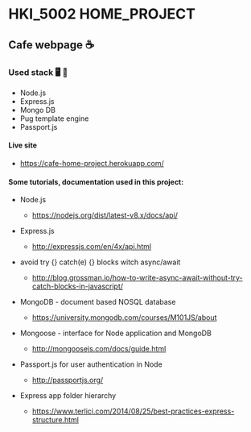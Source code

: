 # HKI_5002 HOME_PROJECT
## Cafe webpage ☕

### Used stack 🖥️ 💩
* Node.js
* Express.js
* Mongo DB
* Pug template engine
* Passport.js

#### Live site
* https://cafe-home-project.herokuapp.com/

#### Some tutorials, documentation used in this project:
* Node.js
  * https://nodejs.org/dist/latest-v8.x/docs/api/

* Express.js
  * http://expressjs.com/en/4x/api.html

* avoid try {} catch(e) {} blocks witch async/await
  * http://blog.grossman.io/how-to-write-async-await-without-try-catch-blocks-in-javascript/

* MongoDB - document based NOSQL database
  * https://university.mongodb.com/courses/M101JS/about

* Mongoose - interface for Node application and MongoDB
  * http://mongoosejs.com/docs/guide.html

* Passport.js for user authentication in Node
  * http://passportjs.org/

* Express app folder hierarchy
  * https://www.terlici.com/2014/08/25/best-practices-express-structure.html